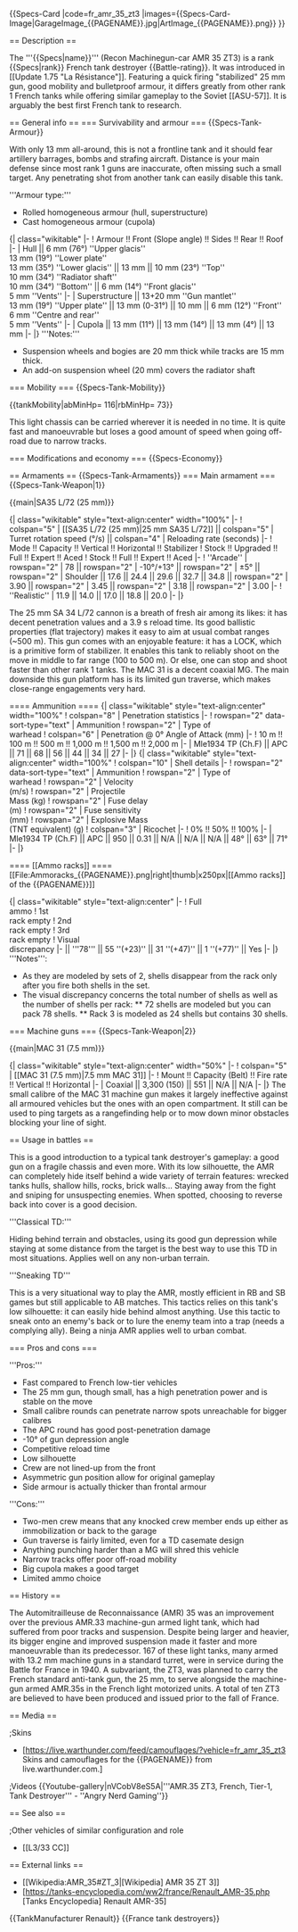 {{Specs-Card
|code=fr_amr_35_zt3
|images={{Specs-Card-Image|GarageImage_{{PAGENAME}}.jpg|ArtImage_{{PAGENAME}}.png}}
}}

== Description ==
<!-- ''In the description, the first part should be about the history of the creation and combat usage of the vehicle, as well as its key features. In the second part, tell the reader about the ground vehicle in the game. Insert a screenshot of the vehicle, so that if the novice player does not remember the vehicle by name, he will immediately understand what kind of vehicle the article is talking about.'' -->
The '''{{Specs|name}}''' (Recon Machinegun-car AMR 35 ZT3) is a rank {{Specs|rank}} French tank destroyer {{Battle-rating}}. It was introduced in [[Update 1.75 "La Résistance"]]. Featuring a quick firing "stabilized" 25 mm gun, good mobility and bulletproof armour, it differs greatly from other rank 1 French tanks while offering similar gameplay to the Soviet [[ASU-57]]. It is arguably the best first French tank to research.

== General info ==
=== Survivability and armour ===
{{Specs-Tank-Armour}}
<!-- ''Describe armour protection. Note the most well protected and key weak areas. Appreciate the layout of modules as well as the number and location of crew members. Is the level of armour protection sufficient, is the placement of modules helpful for survival in combat? If necessary use a visual template to indicate the most secure and weak zones of the armour.'' -->

With only 13 mm all-around, this is not a frontline tank and it should fear artillery barrages, bombs and strafing aircraft. Distance is your main defense since most rank 1 guns are inaccurate, often missing such a small target. Any penetrating shot from another tank can easily disable this tank.

'''Armour type:'''

* Rolled homogeneous armour (hull, superstructure)
* Cast homogeneous armour (cupola)

{| class="wikitable"
|-
! Armour !! Front (Slope angle) !! Sides !! Rear !! Roof
|-
| Hull || 6 mm (76°) ''Upper glacis'' <br> 13 mm (19°) ''Lower plate'' <br> 13 mm (35°) ''Lower glacis'' || 13 mm || 10 mm (23°) ''Top'' <br> 10 mm (34°) ''Radiator shaft'' <br> 10 mm (34°) ''Bottom'' || 6 mm (14°) ''Front glacis'' <br> 5 mm ''Vents''
|-
| Superstructure || 13+20 mm ''Gun mantlet'' <br> 13 mm (19°) ''Upper plate'' || 13 mm (0-31°) || 10 mm || 6 mm (12°) ''Front'' <br> 6 mm ''Centre and rear'' <br> 5 mm ''Vents''
|-
| Cupola || 13 mm (11°) || 13 mm (14°) || 13 mm (4°) || 13 mm
|-
|}
'''Notes:'''

* Suspension wheels and bogies are 20 mm thick while tracks are 15 mm thick.
* An add-on suspension wheel (20 mm) covers the radiator shaft

=== Mobility ===
{{Specs-Tank-Mobility}}
<!-- ''Write about the mobility of the ground vehicle. Estimate the specific power and manoeuvrability, as well as the maximum speed forwards and backwards.'' -->

{{tankMobility|abMinHp= 116|rbMinHp= 73}}

This light chassis can be carried wherever it is needed in no time. It is quite fast and manoeuvrable but loses a good amount of speed when going off-road due to narrow tracks.

=== Modifications and economy ===
{{Specs-Economy}}

== Armaments ==
{{Specs-Tank-Armaments}}
=== Main armament ===
{{Specs-Tank-Weapon|1}}
<!-- ''Give the reader information about the characteristics of the main gun. Assess its effectiveness in a battle based on the reloading speed, ballistics and the power of shells. Do not forget about the flexibility of the fire, that is how quickly the cannon can be aimed at the target, open fire on it and aim at another enemy. Add a link to the main article on the gun: <code><nowiki>{{main|Name of the weapon}}</nowiki></code>. Describe in general terms the ammunition available for the main gun. Give advice on how to use them and how to fill the ammunition storage.'' -->
{{main|SA35 L/72 (25 mm)}}

{| class="wikitable" style="text-align:center" width="100%"
|-
! colspan="5" | [[SA35 L/72 (25 mm)|25 mm SA35 L/72]] || colspan="5" | Turret rotation speed (°/s) || colspan="4" | Reloading rate (seconds)
|-
! Mode !! Capacity !! Vertical !! Horizontal !! Stabilizer
! Stock !! Upgraded !! Full !! Expert !! Aced
! Stock !! Full !! Expert !! Aced
|-
! ''Arcade''
| rowspan="2" | 78 || rowspan="2" | -10°/+13° || rowspan="2" | ±5° || rowspan="2" | Shoulder || 17.6 || 24.4 || 29.6 || 32.7 || 34.8 || rowspan="2" | 3.90 || rowspan="2" | 3.45 || rowspan="2" | 3.18 || rowspan="2" | 3.00
|-
! ''Realistic''
| 11.9 || 14.0 || 17.0 || 18.8 || 20.0
|-
|}

The 25 mm SA 34 L/72 cannon is a breath of fresh air among its likes: it has decent penetration values and a 3.9 s reload time. Its good ballistic properties (flat trajectory) makes it easy to aim at usual combat ranges (~500 m). This gun comes with an enjoyable feature: it has a LOCK, which is a primitive form of stabilizer. It enables this tank to reliably shoot on the move in middle to far range (100 to 500 m). Or else, one can stop and shoot faster than other rank 1 tanks. The MAC 31 is a decent coaxial MG. The main downside this gun platform has is its limited gun traverse, which makes close-range engagements very hard.

==== Ammunition ====
{| class="wikitable" style="text-align:center" width="100%"
! colspan="8" | Penetration statistics
|-
! rowspan="2" data-sort-type="text" | Ammunition
! rowspan="2" | Type of<br>warhead
! colspan="6" | Penetration @ 0° Angle of Attack (mm)
|-
! 10 m !! 100 m !! 500 m !! 1,000 m !! 1,500 m !! 2,000 m
|-
| Mle1934 TP (Ch.F) || APC || 71 || 68 || 56 || 44 || 34 || 27
|-
|}
{| class="wikitable" style="text-align:center" width="100%"
! colspan="10" | Shell details
|-
! rowspan="2" data-sort-type="text" | Ammunition
! rowspan="2" | Type of<br>warhead
! rowspan="2" | Velocity<br>(m/s)
! rowspan="2" | Projectile<br>Mass (kg)
! rowspan="2" | Fuse delay<br>(m)
! rowspan="2" | Fuse sensitivity<br>(mm)
! rowspan="2" | Explosive Mass<br>(TNT equivalent) (g)
! colspan="3" | Ricochet
|-
! 0% !! 50% !! 100%
|-
| Mle1934 TP (Ch.F) || APC || 950 || 0.31 || N/A || N/A || N/A || 48° || 63° || 71°
|-
|}

==== [[Ammo racks]] ====
[[File:Ammoracks_{{PAGENAME}}.png|right|thumb|x250px|[[Ammo racks]] of the {{PAGENAME}}]]
<!-- '''Last updated: 2.1.0.94''' -->
{| class="wikitable" style="text-align:center"
|-
! Full<br>ammo
! 1st<br>rack empty
! 2nd<br>rack empty
! 3rd<br>rack empty
! Visual<br>discrepancy
|-
|| '''78''' || 55&nbsp;''(+23)'' || 31&nbsp;''(+47)'' || 1&nbsp;''(+77)'' || Yes
|-
|}
'''Notes''':

* As they are modeled by sets of 2, shells disappear from the rack only after you fire both shells in the set.
* The visual discrepancy concerns the total number of shells as well as the number of shells per rack:
** 72 shells are modeled but you can pack 78 shells.
** Rack 3 is modeled as 24 shells but contains 30 shells.

=== Machine guns ===
{{Specs-Tank-Weapon|2}}
<!-- ''Offensive and anti-aircraft machine guns not only allow you to fight some aircraft but also are effective against lightly armoured vehicles. Evaluate machine guns and give recommendations on its use.'' -->
{{main|MAC 31 (7.5 mm)}}

{| class="wikitable" style="text-align:center" width="50%"
|-
! colspan="5" | [[MAC 31 (7.5 mm)|7.5 mm MAC 31]]
|-
! Mount !! Capacity (Belt) !! Fire rate !! Vertical !! Horizontal
|-
| Coaxial || 3,300 (150) || 551 || N/A || N/A
|-
|}
The small calibre of the MAC 31 machine gun makes it largely ineffective against all armoured vehicles but the ones with an open compartment. It still can be used to ping targets as a rangefinding help or to mow down minor obstacles blocking your line of sight.

== Usage in battles ==
<!-- ''Describe the tactics of playing in the vehicle, the features of using vehicles in the team and advice on tactics. Refrain from creating a "guide" - do not impose a single point of view but instead give the reader food for thought. Describe the most dangerous enemies and give recommendations on fighting them. If necessary, note the specifics of the game in different modes (AB, RB, SB).'' -->

This is a good introduction to a typical tank destroyer's gameplay: a good gun on a fragile chassis and even more. With its low silhouette, the AMR can completely hide itself behind a wide variety of terrain features: wrecked tanks hulls, shallow hills, rocks, brick walls... Staying away from the fight and sniping for unsuspecting enemies. When spotted, choosing to reverse back into cover is a good decision.

'''Classical TD:'''

Hiding behind terrain and obstacles, using its good gun depression while staying at some distance from the target is the best way to use this TD in most situations. Applies well on any non-urban terrain.

'''Sneaking TD'''

This is a very situational way to play the AMR, mostly efficient in RB and SB games but still applicable to AB matches. This tactics relies on this tank's low silhouette: it can easily hide behind almost anything. Use this tactic to sneak onto an enemy's back or to lure the enemy team into a trap (needs a complying ally). Being a ninja AMR applies well to urban combat.

=== Pros and cons ===
<!-- ''Summarise and briefly evaluate the vehicle in terms of its characteristics and combat effectiveness. Mark its pros and cons in a bulleted list. Try not to use more than 6 points for each of the characteristics. Avoid using categorical definitions such as "bad", "good" and the like - use substitutions with softer forms such as "inadequate" and "effective".'' -->

'''Pros:'''

* Fast compared to French low-tier vehicles
* The 25 mm gun, though small, has a high penetration power and is stable on the move
* Small calibre rounds can penetrate narrow spots unreachable for bigger calibres
* The APC round has good post-penetration damage
* -10° of gun depression angle
* Competitive reload time
* Low silhouette
* Crew are not lined-up from the front
* Asymmetric gun position allow for original gameplay
* Side armour is actually thicker than frontal armour

'''Cons:'''

* Two-men crew means that any knocked crew member ends up either as immobilization or back to the garage
* Gun traverse is fairly limited, even for a TD casemate design
* Anything punching harder than a MG will shred this vehicle
* Narrow tracks offer poor off-road mobility
* Big cupola makes a good target
* Limited ammo choice

== History ==
<!-- ''Describe the history of the creation and combat usage of the vehicle in more detail than in the introduction. If the historical reference turns out to be too long, take it to a separate article, taking a link to the article about the vehicle and adding a block "/History" (example: <nowiki>https://wiki.warthunder.com/(Vehicle-name)/History</nowiki>) and add a link to it here using the <code>main</code> template. Be sure to reference text and sources by using <code><nowiki><ref></ref></nowiki></code>, as well as adding them at the end of the article with <code><nowiki><references /></nowiki></code>. This section may also include the vehicle's dev blog entry (if applicable) and the in-game encyclopedia description (under <code><nowiki>=== In-game description ===</nowiki></code>, also if applicable).'' -->

The Automitrailleuse de Reconnaissance (AMR) 35 was an improvement over the previous AMR.33 machine-gun armed light tank, which had suffered from poor tracks and suspension. Despite being larger and heavier, its bigger engine and improved suspension made it faster and more manoeuvrable than its predecessor. 167 of these light tanks, many armed with 13.2 mm machine guns in a standard turret, were in service during the Battle for France in 1940. A subvariant, the ZT3, was planned to carry the French standard anti-tank gun, the 25 mm, to serve alongside the machine-gun armed AMR.35s in the French light motorized units. A total of ten ZT3 are believed to have been produced and issued prior to the fall of France.

== Media ==
<!-- ''Excellent additions to the article would be video guides, screenshots from the game, and photos.'' -->

;Skins
* [https://live.warthunder.com/feed/camouflages/?vehicle=fr_amr_35_zt3 Skins and camouflages for the {{PAGENAME}} from live.warthunder.com.]

;Videos
{{Youtube-gallery|nVCobV8eS5A|'''AMR.35 ZT3, French, Tier-1, Tank Destroyer''' - ''Angry Nerd Gaming''}}

== See also ==
<!-- ''Links to the articles on the War Thunder Wiki that you think will be useful for the reader, for example:''
* ''reference to the series of the vehicles;''
* ''links to approximate analogues of other nations and research trees.'' -->

;Other vehicles of similar configuration and role
* [[L3/33 CC]]

== External links ==
<!-- ''Paste links to sources and external resources, such as:''
* ''topic on the official game forum;''
* ''other literature.'' -->

* [[Wikipedia:AMR_35#ZT_3|[Wikipedia<nowiki>]</nowiki> AMR 35 ZT 3]]
* [https://tanks-encyclopedia.com/ww2/france/Renault_AMR-35.php <nowiki>[Tanks Encyclopedia]</nowiki> Renault AMR-35]

{{TankManufacturer Renault}}
{{France tank destroyers}}